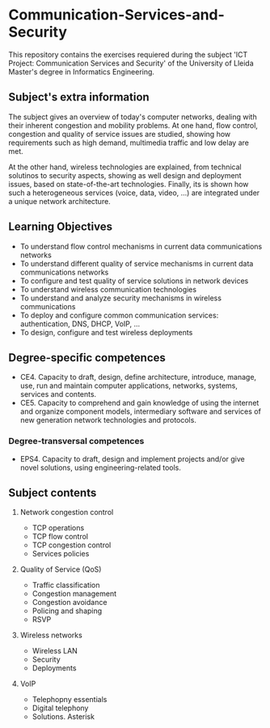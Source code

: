 # Communication-Services-and-Security

This repository contains the exercises requiered during the subject 'ICT Project: Communication Services and Security' of the University of Lleida Master's degree in Informatics Engineering.

## Subject's extra information
The subject gives an overview of today's computer networks, dealing with their inherent congestion and mobility problems. At one hand, flow control, congestion and quality of service issues are studied, showing how requirements such as high demand, multimedia traffic and low delay are met.

At the other hand, wireless technologies are explained, from technical solutinos to security aspects, showing as well design and deployment issues, based on state-of-the-art technologies. Finally, its is shown how such a heterogeneous services (voice, data, video, ...) are integrated under a unique network architecture.

## Learning Objectives
- To understand flow control mechanisms in current data communications networks
- To understand different quality of service mechanisms in current data communications networks
- To configure and test quality of service solutions in network devices
- To understand wireless communication technologies
- To understand and analyze security mechanisms in wireless communications
- To deploy and configure common communication services: authentication, DNS, DHCP, VoIP, ...
- To design, configure and test wireless deployments

## Degree-specific competences
- CE4. Capacity to draft, design, define architecture, introduce, manage, use, run and maintain computer applications, networks, systems, services and contents.
- CE5. Capacity to comprehend and gain knowledge of using the internet and organize component models, intermediary software and services of new generation network technologies and protocols.

### Degree-transversal competences
- EPS4. Capacity to draft, design and implement projects and/or give novel solutions, using engineering-related tools.

## Subject contents
1. Network congestion control
    * TCP operations
    * TCP flow control
    * TCP congestion control
    * Services policies
    
2. Quality of Service (QoS)
    * Traffic classification
    * Congestion management
    * Congestion avoidance
    * Policing and shaping
    * RSVP
3. Wireless networks
    * Wireless LAN
    * Security
    * Deployments
4. VoIP
    * Telephopny essentials
    * Digital telephony
    * Solutions. Asterisk
